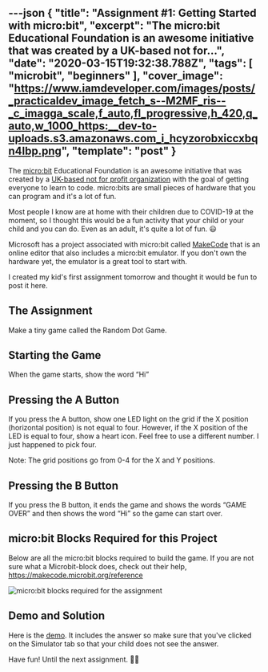 ---json
{
  "title": "Assignment #1: Getting Started with micro:bit",
  "excerpt": "The micro:bit Educational Foundation is an awesome initiative that was created by a UK-based not for...",
  "date": "2020-03-15T19:32:38.788Z",
  "tags": [
    "microbit",
    "beginners"
  ],
  "cover_image": "https://www.iamdeveloper.com/images/posts/_practicaldev_image_fetch_s--M2MF_ris--_c_imagga_scale,f_auto,fl_progressive,h_420,q_auto,w_1000_https:__dev-to-uploads.s3.amazonaws.com_i_hcyzorobxiccxbqn4lbp.png",
  "template": "post"
}
---
The [micro:bit](https://microbit.org/) Educational Foundation is an awesome initiative that was created by a [UK-based not for profit organization](https://microbit.org/about/) with the goal of getting everyone to learn to code. micro:bits are small pieces of hardware that you can program and it's a lot of fun.

Most people I know are at home with their children due to COVID-19 at the moment, so I thought this would be a fun activity that your child or your child and you can do. Even as an adult, it's quite a lot of fun. 😃

Microsoft has a project associated with micro:bit called [MakeCode](https://makecode.microbit.org/#editor) that is an online editor that also includes a micro:bit emulator. If you don't own the hardware yet, the emulator is a great tool to start with.

I created my kid's first assignment tomorrow and thought it would be fun to post it here.

## The Assignment

Make a tiny game called the Random Dot Game.

## Starting the Game

When the game starts, show the word “Hi”

## Pressing the A Button

If you press the A button, show one LED light on the grid if the X position (horizontal position) is not equal to four. However, if the X position of the LED is equal to four, show a heart icon. Feel free to use a different number. I just happened to pick four.

Note: The grid positions go from 0-4 for the X and Y positions.

## Pressing the B Button

If you press the B button, it ends the game and shows the words “GAME OVER” and then shows the word “Hi” so the game can start over.

## micro:bit Blocks Required for this Project

Below are all the micro:bit blocks required to build the game. If you are not sure what a Microbit-block does, check out their help, https://makecode.microbit.org/reference

![micro:bit blocks required for the assignment](https://www.iamdeveloper.com/images/posts/_i_nqw1odtqiy60zfjzmm4u.png)

## Demo and Solution

Here is the [demo](https://makecode.microbit.org/_9zKDVEg1cCP3). It includes the answer so make sure that you've clicked on the Simulator tab so that your child does not see the answer.

Have fun! Until the next assignment. 👋🏻

